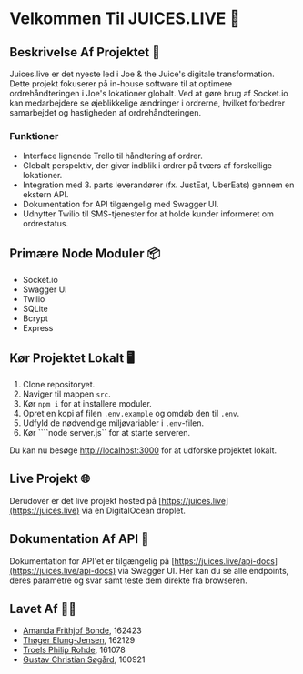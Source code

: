 # Velkommen Til JUICES.LIVE 🧃

## Beskrivelse Af Projektet 📝
Juices.live er det nyeste led i Joe & the Juice's digitale transformation. Dette projekt fokuserer på in-house software til at optimere ordrehåndteringen i Joe's lokationer globalt. Ved at gøre brug af Socket.io kan medarbejdere se øjeblikkelige ændringer i ordrerne, hvilket forbedrer samarbejdet og hastigheden af ordrehåndteringen.

### Funktioner
- Interface lignende Trello til håndtering af ordrer.
- Globalt perspektiv, der giver indblik i ordrer på tværs af forskellige lokationer.
- Integration med 3. parts leverandører (fx. JustEat, UberEats) gennem en ekstern API.
- Dokumentation for API tilgængelig med Swagger UI.
- Udnytter Twilio til SMS-tjenester for at holde kunder informeret om ordrestatus.

## Primære Node Moduler 📦
- Socket.io
- Swagger UI
- Twilio
- SQLite
- Bcrypt
- Express

## Kør Projektet Lokalt 🖥️
1. Clone repositoryet.
2. Naviger til mappen `src`.
3. Kør ```npm i``` for at installere moduler.
4. Opret en kopi af filen `.env.example` og omdøb den til `.env`.
5. Udfyld de nødvendige miljøvariabler i `.env`-filen.
6. Kør ````node server.js`` for at starte serveren.

Du kan nu besøge [http://localhost:3000](http://localhost:3000) for at udforske projektet lokalt.

## Live Projekt 🌐
Derudover er det live projekt hosted på [https://juices.live](https://juices.live) via en DigitalOcean droplet.

## Dokumentation Af API 📄
Dokumentation for API'et er tilgængelig på [https://juices.live/api-docs](https://juices.live/api-docs) via Swagger UI.
Her kan du se alle endpoints, deres parametre og svar samt teste dem direkte fra browseren.

## Lavet Af 🧑‍💻
- [Amanda Frithjof Bonde](https://www.linkedin.com/in/amandabonde), 162423
- [Thøger Elung-Jensen](https://www.linkedin.com/in/th%C3%B8ger-elung-jensen-b687b9249), 162129
- [Troels Philip Rohde](https://www.linkedin.com/in/troelsprohde/), 161078
- [Gustav Christian Søgård](https://www.linkedin.com/in/gustavsogard/), 160921